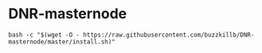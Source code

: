 # DNR-masternode
```
bash -c "$(wget -O - https://raw.githubusercontent.com/buzzkillb/DNR-masternode/master/install.sh)"
```
